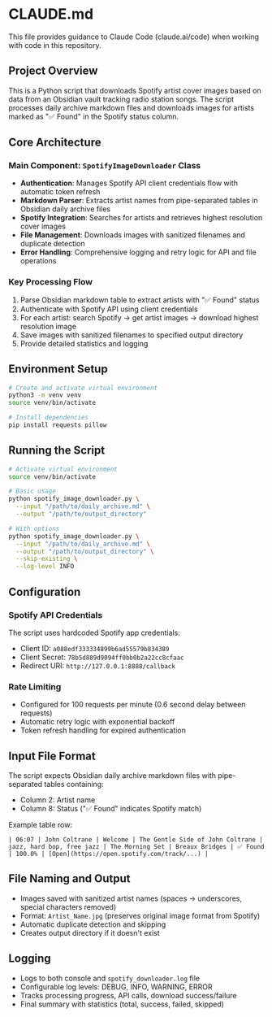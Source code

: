 # CLAUDE.md

This file provides guidance to Claude Code (claude.ai/code) when working with code in this repository.

## Project Overview

This is a Python script that downloads Spotify artist cover images based on data from an Obsidian vault tracking radio station songs. The script processes daily archive markdown files and downloads images for artists marked as "✅ Found" in the Spotify status column.

## Core Architecture

### Main Component: `SpotifyImageDownloader` Class
- **Authentication**: Manages Spotify API client credentials flow with automatic token refresh
- **Markdown Parser**: Extracts artist names from pipe-separated tables in Obsidian daily archive files
- **Spotify Integration**: Searches for artists and retrieves highest resolution cover images
- **File Management**: Downloads images with sanitized filenames and duplicate detection
- **Error Handling**: Comprehensive logging and retry logic for API and file operations

### Key Processing Flow
1. Parse Obsidian markdown table to extract artists with "✅ Found" status
2. Authenticate with Spotify API using client credentials
3. For each artist: search Spotify → get artist images → download highest resolution image
4. Save images with sanitized filenames to specified output directory
5. Provide detailed statistics and logging

## Environment Setup

```bash
# Create and activate virtual environment
python3 -m venv venv
source venv/bin/activate

# Install dependencies
pip install requests pillow
```

## Running the Script

```bash
# Activate virtual environment
source venv/bin/activate

# Basic usage
python spotify_image_downloader.py \
  --input "/path/to/daily_archive.md" \
  --output "/path/to/output_directory"

# With options
python spotify_image_downloader.py \
  --input "/path/to/daily_archive.md" \
  --output "/path/to/output_directory" \
  --skip-existing \
  --log-level INFO
```

## Configuration

### Spotify API Credentials
The script uses hardcoded Spotify app credentials:
- Client ID: `a088edf333334899b6ad55579b834389`
- Client Secret: `78b5d889d9094ff0bb0b2a22cc8cfaac`
- Redirect URI: `http://127.0.0.1:8888/callback`

### Rate Limiting
- Configured for 100 requests per minute (0.6 second delay between requests)
- Automatic retry logic with exponential backoff
- Token refresh handling for expired authentication

## Input File Format

The script expects Obsidian daily archive markdown files with pipe-separated tables containing:
- Column 2: Artist name
- Column 8: Status ("✅ Found" indicates Spotify match)

Example table row:
```
| 06:07 | John Coltrane | Welcome | The Gentle Side of John Coltrane | jazz, hard bop, free jazz | The Morning Set | Breaux Bridges | ✅ Found | 100.0% | [Open](https://open.spotify.com/track/...) |
```

## File Naming and Output

- Images saved with sanitized artist names (spaces → underscores, special characters removed)
- Format: `Artist_Name.jpg` (preserves original image format from Spotify)
- Automatic duplicate detection and skipping
- Creates output directory if it doesn't exist

## Logging

- Logs to both console and `spotify_downloader.log` file
- Configurable log levels: DEBUG, INFO, WARNING, ERROR
- Tracks processing progress, API calls, download success/failure
- Final summary with statistics (total, success, failed, skipped)